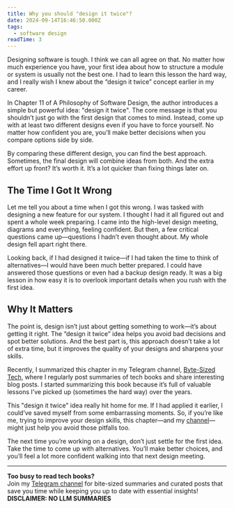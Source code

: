 ```yaml
---
title: Why you should "design it twice"?
date: 2024-09-14T16:46:50.000Z
tags:
  - software design
readTime: 3
---
```


Designing software is tough. I think we can all agree on that. No matter how much experience you have, your first idea about how to structure a module or system is usually not the best one. I had to learn this lesson the hard way, and I really wish I knew about the “design it twice” concept earlier in my career.

In Chapter 11 of A Philosophy of Software Design, the author introduces a simple but powerful idea: "design it twice". The core message is that you shouldn’t just go with the first design that comes to mind. Instead, come up with at least two different designs even if you have to force yourself. No matter how confident you are, you’ll make better decisions when you compare options side by side.

By comparing these different design, you can find the best approach. Sometimes, the final design will combine ideas from both. And the extra effort up front? It’s worth it. It’s a lot quicker than fixing things later on.

## The Time I Got It Wrong
Let me tell you about a time when I got this wrong. I was tasked with designing a new feature for our system. I thought I had it all figured out and spent a whole week preparing. I came into the high-level design meeting, diagrams and everything, feeling confident. But then, a few critical questions came up—questions I hadn’t even thought about. My whole design fell apart right there.

Looking back, if I had designed it twice—if I had taken the time to think of alternatives—I would have been much better prepared. I could have answered those questions or even had a backup design ready. It was a big lesson in how easy it is to overlook important details when you rush with the first idea.

## Why It Matters
The point is, design isn’t just about getting something to work—it’s about getting it right. The “design it twice” idea helps you avoid bad decisions and spot better solutions. And the best part is, this approach doesn’t take a lot of extra time, but it improves the quality of your designs and sharpens your skills.

Recently, I summarized this chapter in my Telegram channel, [Byte-Sized Tech](https://t.me/booksbytes), where I regularly post summaries of tech books and share interesting blog posts. I started summarizing this book because it’s full of valuable lessons I’ve picked up (sometimes the hard way) over the years.

This "design it twice" idea really hit home for me. If I had applied it earlier, I could’ve saved myself from some embarrassing moments. So, if you’re like me, trying to improve your design skills, this chapter—and my [channel](https://t.me/booksbytes)—might just help you avoid those pitfalls too.

The next time you’re working on a design, don’t just settle for the first idea. Take the time to come up with alternatives. You’ll make better choices, and you’ll feel a lot more confident walking into that next design meeting.

<!-- PROMO BLOCK -->
---

**Too busy to read tech books?**  
Join my [Telegram channel](https://t.me/booksbytes) for bite-sized summaries and curated posts that save you time while keeping you up to date with essential insights!  
**DISCLAIMER: NO LLM SUMMARIES**
<!-- END PROMO BLOCK -->
